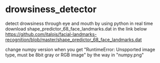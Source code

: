 # drowsiness_detector
detect drowsiness through eye and mouth by using python in real time
download shape_predictor_68_face_landmarks.dat in the link below 
https://github.com/italojs/facial-landmarks-recognition/blob/master/shape_predictor_68_face_landmarks.dat

change numpy version when you get "RuntimeError: Unspported image type, must be 8bit gray or RGB image"  by the way in "numpy.png"
